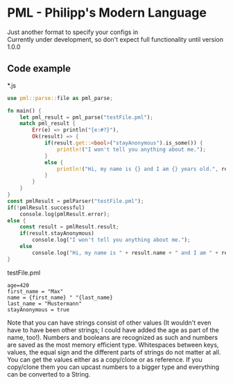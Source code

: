 # PML - Philipp's Modern Language

Just another format to specify your configs in\
Currently under development, so don't expect full functionality until version 1.0.0

## Code example

*.js

```rust
use pml::parse::file as pml_parse;

fn main() {
	let pml_result = pml_parse("testFile.pml");
	match pml_result {
		Err(e) => println("{e:#?}"),
		Ok(result) => {
			if(result.get::<bool>("stayAnonymous").is_some()) {
				println!("I won't tell you anything about me.");
			}
			else {
				println!("Hi, my name is {} and I am {} years old.", result.get::<String>("name").unwrap(), result.get::<&u64>("age").unwrap());
			}
		}
	}
}
const pmlResult = pmlParser("testFile.pml");
if(!pmlResult.successful)
    console.log(pmlResult.error);
else {
    const result = pmlResult.result;
    if(result.stayAnonymous)
        console.log("I won't tell you anything about me.");
    else
        console.log("Hi, my name is " + result.name + " and I am " + result.age + " years old.");
}
```

testFile.pml

```pml
age=420
first_name = "Max"
name = {first_name} " "{last_name}
last_name = "Mustermann"
stayAnonymous = true

```

Note that you can have strings consist of other values (It wouldn't even have to have been other strings; I could have added the age as part of the name, too!).
Numbers and booleans are recognized as such and numbers are saved as the most memory efficient type.
Whitespaces between keys, values, the equal sign and the different parts of strings do not matter at all.
You can get the values either as a copy/clone or as reference. If you copy/clone them you can upcast numbers to a bigger type and everything can be converted to a String.
